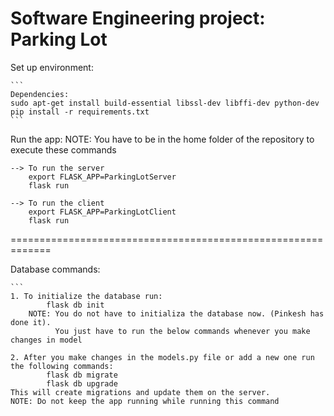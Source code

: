 # Software Engineering project: Parking Lot

Set up environment:

    ```
    Dependencies:
    sudo apt-get install build-essential libssl-dev libffi-dev python-dev
    pip install -r requirements.txt
    ```

Run the app:
    NOTE: You have to be in the home folder of the repository to execute these commands

    --> To run the server
        export FLASK_APP=ParkingLotServer
        flask run

    --> To run the client
        export FLASK_APP=ParkingLotClient
        flask run

=============================================================

Database commands:

    ```
    1. To initialize the database run:
            flask db init
        NOTE: You do not have to initializa the database now. (Pinkesh has done it).
              You just have to run the below commands whenever you make changes in model

    2. After you make changes in the models.py file or add a new one run the following commands:
            flask db migrate
            flask db upgrade
    This will create migrations and update them on the server.
    NOTE: Do not keep the app running while running this command

